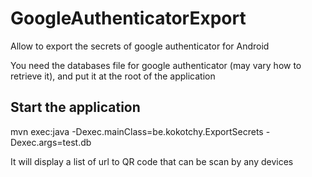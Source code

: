 GoogleAuthenticatorExport
=========================

Allow to export the secrets of google authenticator for Android

You need the databases file for google authenticator (may vary how to retrieve it), and put it at the root of the application

Start the application
---------------------

mvn exec:java -Dexec.mainClass=be.kokotchy.ExportSecrets -Dexec.args=test.db

It will display a list of url to QR code that can be scan by any devices
